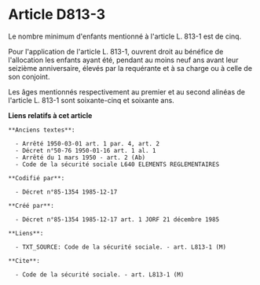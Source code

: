 # Article D813-3

Le nombre minimum d'enfants mentionné à l'article L. 813-1 est de cinq. 

Pour l'application de l'article L. 813-1, ouvrent droit au bénéfice de l'allocation les enfants ayant été, pendant au moins
neuf ans avant leur seizième anniversaire, élevés par la requérante et à sa charge ou à celle de son conjoint. 

Les âges mentionnés respectivement au premier et au second alinéas de l'article L. 813-1 sont soixante-cinq et soixante ans.

**Liens relatifs à cet article**

	**Anciens textes**:

	  - Arrêté 1950-03-01 art. 1 par. 4, art. 2
	  - Décret n°50-76 1950-01-16 art. 1 al. 1
	  - Arrêté du 1 mars 1950 - art. 2 (Ab)
	  - Code de la sécurité sociale L640 ELEMENTS REGLEMENTAIRES

	**Codifié par**:

	  - Décret n°85-1354 1985-12-17

	**Créé par**:

	  - Décret n°85-1354 1985-12-17 art. 1 JORF 21 décembre 1985

	**Liens**:

	  - TXT_SOURCE: Code de la sécurité sociale. - art. L813-1 (M)

	**Cite**:

	  - Code de la sécurité sociale. - art. L813-1 (M)
